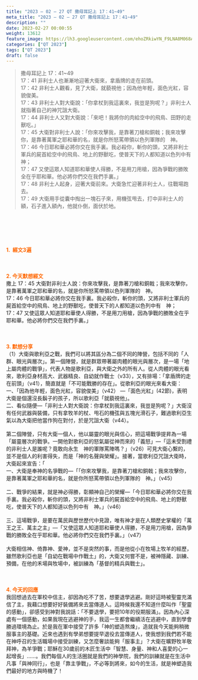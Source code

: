 ```yaml
---
title: "2023 – 02 – 27 QT 撒母耳記上 17：41~49"
meta_title: "2023 – 02 – 27 QT 撒母耳記上 17：41~49"
description: ""
date: 2023-02-27 00:00:55
weight: 13612
feature_image: https://lh3.googleusercontent.com/ehoZRkiwYN_F9LNA8M068AYxt73EavCZno-PD1cJRuf5BbSkQVUWr3gNEbt5kSs28Pb_Elg17kSrtf9ybWvojWoMV6I4tPM3vGRGDq6GkKkPdL2Gut4QAIw4-uykKUAtNiKgQKntvsU=w800
categories: ["QT 2023"]
tags: ["QT 2023"]
draft: false
---
```


<blockquote>撒母耳記上 17：41~49<br />
17：41 非利士人也漸漸地迎著大衛來，拿盾牌的走在前頭。<br />
17：42 非利士人觀看，見了大衛，就藐視他；因為他年輕，面色光紅，容貌俊美。<br />
17：43 非利士人對大衛說：「你拿杖到我這裏來，我豈是狗呢？」非利士人就指著自己的神咒詛大衛。<br />
17：44 非利士人又對大衛說：「來吧！我將你的肉給空中的飛鳥、田野的走獸吃。」<br />
17：45 大衛對非利士人說：「你來攻擊我，是靠著刀槍和銅戟；我來攻擊你，是靠著萬軍之耶和華的名，就是你所怒罵帶領以色列軍隊的　神。<br />
17：46 今日耶和華必將你交在我手裏。我必殺你，斬你的頭，又將非利士軍兵的屍首給空中的飛鳥、地上的野獸吃，使普天下的人都知道以色列中有　神；<br />
17：47 又使這眾人知道耶和華使人得勝，不是用刀用槍，因為爭戰的勝敗全在乎耶和華。他必將你們交在我們手裏。」<br />
17：48 非利士人起身，迎著大衛前來。大衛急忙迎著非利士人，往戰場跑去。<br />
17：49 大衛用手從囊中掏出一塊石子來，用機弦甩去，打中非利士人的額，石子進入額內，他就仆倒，面伏於地。</blockquote><br />
&nbsp;<br />
<br />
&nbsp;<br />
<br />
<span style="color: #ff6600;"><strong>1.  經文3遍</strong></span><br />
<br />
&nbsp;<br />
<br />
<span style="color: #ff6600;"><strong>2. 今天默想經文<br />
</strong></span>撒上 17：45 大衛對非利士人說：你來攻擊我，是靠著刀槍和銅戟；我來攻擊你，是靠著萬軍之耶和華的名，就是你所怒罵帶領以色列軍隊的　神。<br />
17：46 今日耶和華必將你交在我手裏。我必殺你，斬你的頭，又將非利士軍兵的屍首給空中的飛鳥、地上的野獸吃，使普天下的人都知道以色列中有　神；<br />
17：47 又使這眾人知道耶和華使人得勝，不是用刀用槍，因為爭戰的勝敗全在乎耶和華。他必將你們交在我們手裏。」<br />
<br />
&nbsp;<br />
<br />
<strong><span style="color: #ff6600;">3. 默想分享<br />
</span></strong>（1）大衛與歌利亞之戰，我們可以將其區分為二個不同的陣營，包括不同的「人群、眼光與層次」。第一個陣營，就是群眾帶著屬肉體的眼光與層次，是一場「地上屬肉體的戰爭」，代表人物是歌利亞，與大衛之外的所有人。從人肉體的眼光看來，歌利亞身材高大、武器精良、自幼就作戰士（v33），又有排場：「拿盾牌的走在前頭」（v41），簡直就是「不可能戰勝的存在」。從歌利亞的眼光來看大衛：<br />
一、「因為他年輕，面色光紅，容貌俊美」（v42） —「面色光紅」(42節)，表明大衛是個還沒長鬍子的孩子，所以歌利亞「就藐視他」。<br />
二、看似隨便—「非利士人對大衛說：你拿杖到我這裏來，我豈是狗呢？」大衛沒有任何武器與裝備，只有拿牧羊的杖、甩石的機弦與五塊光滑石子，難過歌利亞生氣以為大衛把他當作狗在對付，於是咒詛大衛（v44）。<br />
<br />
第二個陣營，只有大衛一個人，他以屬靈的眼光與信心，把這場戰爭提昇為一場「屬靈層次的戰爭。一開他對歌利亞的怒氣屬從神而來的「義怒」—「這未受割禮的非利士人是誰呢？竟敢向永生　神的軍隊罵陣嗎？」（v26）可見大衛心繫的，並不是個人的利害得失，而是「神的名聲與榮耀」。接著，當歌利亞咒詛大衛時，大衛起來宣告：「<br />
一、大衛是奉神的名爭戰的—「「你來攻擊我，是靠著刀槍和銅戟；我來攻擊你，是靠著萬軍之耶和華的名，就是你所怒罵帶領以色列軍隊的　神。」（v45）<br />
<br />
二、戰爭的結果，就是神必得勝，彰顯神自己的榮耀—「今日耶和華必將你交在我手裏。我必殺你，斬你的頭，又將非利士軍兵的屍首給空中的飛鳥、地上的野獸吃，使普天下的人都知道以色列中有　神。」（v46）<br />
<br />
三、這場戰爭，是要在萬民與歷世歷代中見證，唯有神才是在人類歷史掌權的「萬王之王、萬主之主」—「又使這眾人知道耶和華使人得勝，不是用刀用槍，因為爭戰的勝敗全在乎耶和華。他必將你們交在我們手裏。」（v47）<br />
<br />
大衛相信神、倚靠神、愛神，並不是突然的事，而是他從小在牧場上牧羊的經歷，雖然歌利亞也是「自幼在戰場中作戰土」的，大衛又何嘗不是，被神隱藏、訓練、預備，在他的禾場與牧場中，被訓練為「基督的精兵與戰士」。<br />
<br />
&nbsp;<br />
<br />
<strong style="font-size: inherit;"><span style="color: #ff6600;">4. 今天的回應<br />
</span></strong>我回想過去在軍校中信主，卻因為吃不了苦，想要退學逃避。剛好這時被聖靈充滿信了主，我藉口想要好好裝備將來去當傳道人。這時候我還不知道什麼叫作「聖靈的感動」，卻感受到神對我說話：「不要退學，要把10年的役期服滿」。因為內心深處有一個感動，如果我現在逃避神的手，我這一生都會繼續活在逃避中，直到學會勝過環境為止。於是我在軍中接受了許多「神的塑造熬煉」，造就我今天能夠稍微服事主的基礎。近來也遇到有學弟想要提早退役去當傳道人，使我想到我們若不能在神呼召的生活職場中接受訓練，又怎麼奢談能夠「服事主」？大衛在曠野牧羊敬拜神，為羊爭戰；耶穌在30歲前的木匠生活中「智慧、身量、神和人喜愛的心一起增長」……。我們每個人的生活圈就是我們的神學院，我們的訓練就是在生活中凡事「與神同行」，也是「靠主爭戰」，不必等到將來，如今的生活，就是神塑造我們最好的地方與時機了！<br />
<br />
&nbsp;
        